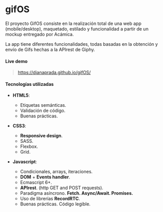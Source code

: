 # gifOS

El proyecto GifOS consiste en la realización total de una web app (mobile/desktop), maquetado, estilado y funcionalidad a partir de un  mockup entregado por Acámica. 

La app tiene diferentes funcionalidades, todas basadas en la obtención y envío de Gifs hechas a la APIrest de Giphy.


#### Live demo

> https://dianaprada.github.io/gifOS/

#### Tecnologías utilizadas

- **HTML5**:
  - Etiquetas semánticas.
  - Validación de código.
  - Buenas prácticas.
- **CSS3**:
  - **Responsive design**.
  - SASS.
  - Flexbox.
  - Grid.

- **Javascript**: 
  - Condicionales, arrays, iteraciones.
  - **DOM** + **Events handler**.
  - Ecmascript 6+.
  - **APIrest**. (http GET and POST requests).
  - Paradigma asíncrono. **Fetch. Async/Await. Promises.**
  - Uso de librerías **RecordRTC**.
  - Buenas prácticas. Código legible.
